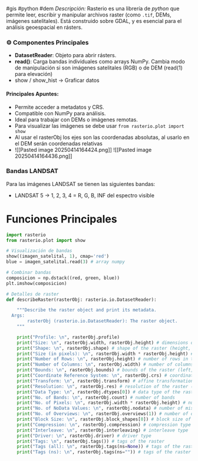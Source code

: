 #gis #python #dem
*Descripción:* Rasterio es una librería de *python* que permite leer, escribir y manipular archivos raster (como `.tif`, DEMs, imágenes satelitales). Está construido sobre GDAL, y es esencial para el análisis geoespacial en rásters.


### ⚙️ Componentes Principales

- **DatasetReader**: Objeto para abrir rásters.
- **read()**: Carga bandas individuales como arrays NumPy. Cambia modo de manipulación si son imágenes satelitales (RGB) o de DEM (read(1) para elevación)
- show / show_hist -> Graficar datos

#### Principales Apuntes:

- Permite acceder a metadatos y CRS.
- Compatible con NumPy para análisis.
- Ideal para trabajar con DEMs o imágenes remotas.
- Para visualizar las imágenes se debe usar `from rasterio.plot import show`
- Al usar el rasterObj los ejes son las coordenadas absolutas, al usarlo en el DEM serán coordenadas relativas
- ![[Pasted image 20250414164424.png]]
![[Pasted image 20250414164436.png]]
### Bandas LANDSAT
Para las imágenes LANDSAT se tienen las siguientes bandas:
- LANDSAT 5 -> 1, 2, 3, 4 = R, G, B, INF del espectro visible
# Funciones Principales
```python
import rasterio
from rasterio.plot import show

# Visualización de bandas
show((imagen_satelital, 1), cmap='red')
blue = imagen_satelital.read(3) # array numpy

# Combinar bandas
composicion = np.dstack((red, green, blue))
plt.imshow(composicion)

# Detalles de raster
def describeRaster(rasterObj: rasterio.io.DatasetReader):

    """Describe the raster object and print its metadata.
  Args:
        rasterObj (rasterio.io.DatasetReader): The raster object.
    """

    print("Profile: \n", rasterObj.profile)
    print("Size: \n", rasterObj.width, rasterObj.height) # dimensions of raster (width, height)
    print("Shape: \n", rasterObj.shape) # shape of the raster (height, width) -> (rows, cols)
    print("Size (in pixels): \n", rasterObj.width * rasterObj.height) # size of the raster in pixels
    print("Number of Rows: \n", rasterObj.height) # number of rows in the raster
    print("Number of Columns: \n", rasterObj.width) # number of columns in the raster
    print("Bounds: \n", rasterObj.bounds) # bounds of the raster (left, bottom, right, top)
    print("Coordinate Reference System: \n", rasterObj.crs) # coordinate reference system
    print("Transform: \n", rasterObj.transform) # affine transformation matrix
    print("Resolution: \n", rasterObj.res) # resolution of the raster (x, y) -> also dxy
    print("Data Type: \n", rasterObj.dtypes[0]) # data type of the raster
    print("No. of Bands: \n", rasterObj.count) # number of bands
    print("No. of Pixels: \n", rasterObj.width * rasterObj.height) # number of pixels
    print("No. of NoData Values: \n", rasterObj.nodata) # number of missing values
    print("No. of Overviews: \n", rasterObj.overviews(1)) # number of overviews
    print("Block Size: \n", rasterObj.block_shapes[0]) # block size of the raster
    print("Compression: \n", rasterObj.compression) # compression type
    print("Interleave: \n", rasterObj.interleaving) # interleave type
    print("Driver: \n", rasterObj.driver) # driver type
    print("Tags: \n", rasterObj.tags()) # tags of the raster
    print("Tags (all): \n", rasterObj.tags(ns=None)) # tags of the raster with all namespaces
    print("Tags (ns): \n", rasterObj.tags(ns="")) # tags of the raster with a specific namespace
```
